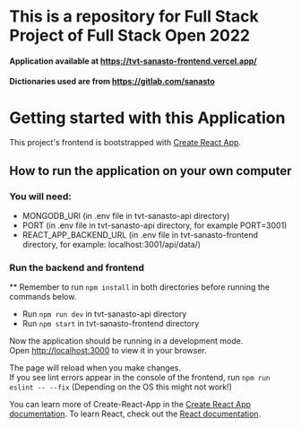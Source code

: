 # This is a repository for Full Stack Project of Full Stack Open 2022

#### Application available at https://tvt-sanasto-frontend.vercel.app/
#### Dictionaries used are from https://gitlab.com/sanasto

# Getting started with this Application
This project's frontend is bootstrapped with [Create React App](https://github.com/facebook/create-react-app).


## How to run the application on your own computer

### You will need:
* MONGODB_URI (in .env file in tvt-sanasto-api directory)
* PORT (in .env file in tvt-sanasto-api directory, for example PORT=3001)
* REACT_APP_BACKEND_URL (in .env file in tvt-sanasto-frontend directory, for example: localhost:3001/api/data/)

### Run the backend and frontend
** Remember to run `npm install` in both directories before running the commands below. 
* Run `npm run dev` in tvt-sanasto-api directory
* Run `npm start` in tvt-sanasto-frontend directory

Now the application should be running in a development mode.\
Open [http://localhost:3000](http://localhost:3000) to view it in your browser.

The page will reload when you make changes.\
If you see lint errors appear in the console of the frontend, run `npm run eslint -- --fix` (Depending on the OS this might not work!)

You can learn more of Create-React-App in the [Create React App documentation](https://facebook.github.io/create-react-app/docs/getting-started).
To learn React, check out the [React documentation](https://reactjs.org/).
